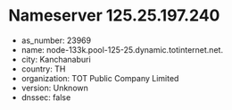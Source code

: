 # Nameserver 125.25.197.240

* as_number: 23969
* name: node-133k.pool-125-25.dynamic.totinternet.net.
* city: Kanchanaburi
* country: TH
* organization: TOT Public Company Limited
* version: Unknown
* dnssec: false
